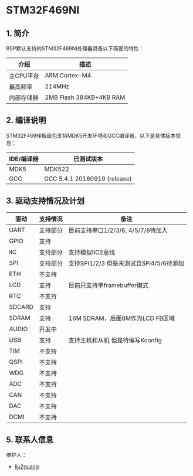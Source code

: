 #  STM32F469NI

## 1. 简介

BSP默认支持的STM32F469NI处理器具备以下简要的特性：

| 介绍 | 描述 |
| ---- | ---- |
| 主CPU平台 | ARM Cortex-M4 |
| 最高频率 | 214MHz |
| 内部存储器 | 2MB Flash 384KB+4KB RAM |

## 2. 编译说明

STM32F469NI板级包支持MDK5开发环境和GCC编译器，以下是具体版本信息：

| IDE/编译器 | 已测试版本 |
| ---------- | --------- |
| MDK5 | MDK522 |
| GCC | GCC 5.4.1 20160919 (release) |

## 3. 驱动支持情况及计划

| 驱动 | 支持情况  | 备注 |
| ------ | ----  | ------ |
| UART | 支持部分 | 目前支持串口1/2/3/6, 4/5/7/8待加入 |
| GPIO | 支持 | |
| IIC | 支持部分 | 支持模拟IIC2总线 |
| SPI | 支持部分 | 支持SPI1/2/3 但是未测试且SPI4/5/6待添加 |
| ETH | 不支持 | |
| LCD | 支持 | 目前只支持单framebuffer模式 |
| RTC | 不支持 | |
| SDCARD | 支持 |  |
| SDRAM | 支持 | 16M SDRAM，后面8M作为LCD FB区域 |
| AUDIO | 开发中 | |
| USB | 支持 | 支持主机和从机 但是待编写Kconfig |
| TIM | 不支持 | |
| QSPI | 不支持 | |
| WDG | 不支持 | |
| ADC | 不支持 | |
| CAN | 不支持 | |
| DAC | 不支持 | |
| DCMI | 不支持 | |

## 5. 联系人信息

维护人：

- [liu2guang](https://github.com/liu2guang)
